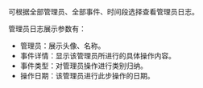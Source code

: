 可根据全部管理员、全部事件、时间段选择查看管理员日志。

管理员日志展示参数有：
- 管理员：展示头像、名称。
- 事件详情：显示该管理员所进行的具体操作内容。
- 事件类型：对管理员操作进行类别归纳。
- 操作日期：该管理员进行此步操作的日期。
